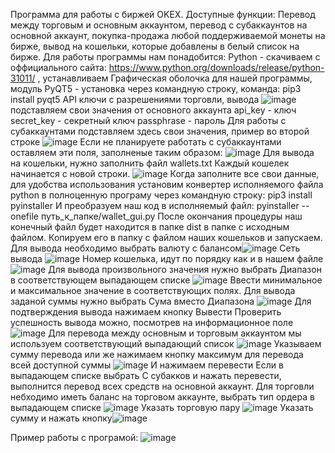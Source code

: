 Программа для работы с биржей OKEX.
Доступные функции: Перевод между торговым и основным аккаунтом, перевод с субаккаунтов на основной аккаунт, покупка-продажа любой поддерживаемой монеты на бирже, вывод на кошельки, которые добавлены в белый список на бирже.
Для работы программы нам понадобится: 
Python - скачиваем с оффициального сайта: https://www.python.org/downloads/release/python-31011/ , устанавливаем
Графическая оболочка для нашей программы, модуль PyQT5 - установка через командную строку, команда: pip3 install pyqt5
API ключи с разрешениями торговли, вывода
![image](https://user-images.githubusercontent.com/48527047/235294846-e84be657-c4e4-44b0-aec5-ad6a600f8391.png)
подставляем свои значения от основного аккаунта
 api_key  - ключ
 secret_key - секретный ключ
 passphrase - пароль
Для работы с субаккаунтами подставляем здесь свои значения, пример во второй строке
![image](https://user-images.githubusercontent.com/48527047/235294910-f9a3eb79-2acb-456c-a5ec-0e153c4f4797.png)
Если не планируете работать с субаккаунтами оставляем эти поля, заполненые таким образом:
![image](https://user-images.githubusercontent.com/48527047/235294997-9206ca13-9408-4896-b8dd-b67e4d8ab268.png)
Для вывода на кошельки, нужно заполнить файл wallets.txt Каждый кошелек начинается с новой строки.
![image](https://user-images.githubusercontent.com/48527047/235295116-361bb985-1b9d-4e60-acfc-ff6821fa389e.png)
Когда заполните все свои данные, для удобства использования установим конвертер исполняемого файла python в полноценную програму через командную строку:
pip3 install pyinstaller
И преобразуем наш код в исполняемый файл: pyinstaller --onefile путь_к_папке/wallet_gui.py
После окончания процедуры наш конечный файл будет находится в папке dist в папке с исходным файлом. Копируем его в папку с файлом наших кошельков и запускаем.
Для вывода необходимо выбрать валюту с балансом![image](https://user-images.githubusercontent.com/48527047/235295519-5da3366e-2174-4c71-b17d-2fccbb5c7016.png)
Сеть вывода ![image](https://user-images.githubusercontent.com/48527047/235295541-eb1e748f-2c62-4d50-bd0e-545a58cda44d.png)
Номер кошелька, идут по порядку как и в нашем файле
![image](https://user-images.githubusercontent.com/48527047/235295587-fbdbdd19-b0af-4759-8f46-06e2a21726be.png)
Для вывода произвольного значения нужно выбрать Диапазон в соответствующем выпадающем списке
![image](https://user-images.githubusercontent.com/48527047/235295634-a3356496-bf7a-4cc8-8139-0ab671cf8633.png)
Ввести минимальное и максимальное значение в соответствующих полях.
Для вывода заданой суммы нужно выбрать Сума вместо Диапазона
![image](https://user-images.githubusercontent.com/48527047/235295701-b848a0d9-18a4-49cc-bbb5-9674efd40548.png)
Для подтверждения вывода нажимаем кнопку Вывести
Проверить успешность вывода можно, посмотрев на информационное поле
![image](https://user-images.githubusercontent.com/48527047/235295789-b7d2f96d-ba80-4d93-a224-adc061d4dd26.png)
Для перевода между основным и торговым аккаунтом мы используем соответствующий выпадающий список
![image](https://user-images.githubusercontent.com/48527047/235295837-bf4a228e-ab6d-47bd-9b0d-c51fee25e320.png)
Указываем сумму перевода или же нажимаем кнопку максимум для перевода всей доступной суммы
![image](https://user-images.githubusercontent.com/48527047/235295889-ef618fbd-7558-42d5-8062-075f0fbd598e.png)
И нажимаем перевести
Если в выпадающем списке выбрать С субакков и нажать перевести, выполнится перевод всех средств на основной аккаунт.
Для торговли небходимо иметь баланс на торговом аккаунте, выбрать тип ордера в выпадающем списке ![image](https://user-images.githubusercontent.com/48527047/235296019-158f8b80-e356-4715-9499-81f98246926d.png)
Указать торговую пару ![image](https://user-images.githubusercontent.com/48527047/235296052-3dad8da0-3b7b-41e0-a176-1065dfd98bb6.png)
Указать сумму и нажать кнопку![image](https://user-images.githubusercontent.com/48527047/235296083-2011cb2a-54da-48d3-855a-839b6cb5cc24.png)

Пример работы с програмой:
![image](https://user-images.githubusercontent.com/48527047/235296141-e46287e8-3303-4e75-a34a-88bf01ae211c.png)

